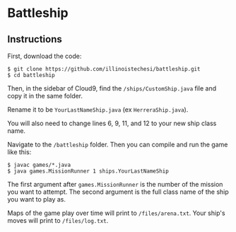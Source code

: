 # Battleship

## Instructions

First, download the code:
```
$ git clone https://github.com/illinoistechesi/battleship.git
$ cd battleship
```

Then, in the sidebar of Cloud9, find the `/ships/CustomShip.java` file and copy it in the same folder.

Rename it to be `YourLastNameShip.java` (ex `HerreraShip.java`).

You will also need to change lines 6, 9, 11, and 12 to your new ship class name.

Navigate to the `/battleship` folder. Then you can compile and run the game like this:
```
$ javac games/*.java
$ java games.MissionRunner 1 ships.YourLastNameShip
```

The first argument after `games.MissionRunner` is the number of the mission you want to attempt. The second argument is the full class name of the ship you want to play as.

Maps of the game play over time will print to `/files/arena.txt`. Your ship's moves will print to `/files/log.txt`.
